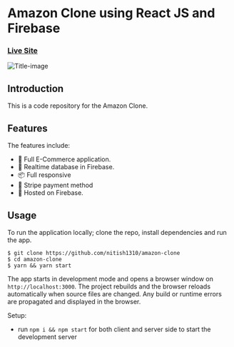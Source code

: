 # Amazon Clone using React JS and Firebase

### [Live Site](https://clone-fcc92.web.app)

![Title-image](https://github.com/nitish1310/amazon-clone/blob/master/public/amazon-clone.JPG)

## Introduction
This is a code repository for the Amazon Clone. 

## Features

The features include:

* 📝 Full E-Commerce application.
* 📡 Realtime database in Firebase.
* 📦 Full responsive
* 💬 Stripe payment method
* 📡 Hosted on Firebase.

<!-- ## Components -->

## Usage

To run the application locally; clone the repo, install dependencies and run the app.

```
$ git clone https://github.com/nitish1310/amazon-clone
$ cd amazon-clone
$ yarn && yarn start
```

The app starts in development mode and opens a browser window on `http://localhost:3000`. The project rebuilds and the browser reloads automatically when source files are changed. Any build or runtime errors are propagated and displayed in the browser.

Setup:
- run ```npm i && npm start``` for both client and server side to start the development server
